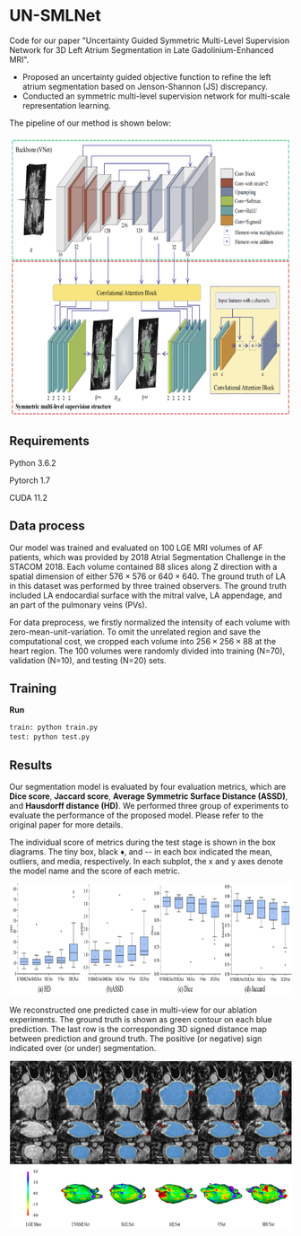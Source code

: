 # UN-SMLNet

Code for our paper "Uncertainty Guided Symmetric Multi-Level Supervision Network for 3D Left Atrium Segmentation in Late Gadolinium-Enhanced MRI". 

- Proposed an uncertainty guided objective function to refine the left atrium segmentation based on Jenson-Shannon (JS) discrepancy.
- Conducted an symmetric multi-level supervision network for multi-scale representation learning.

The pipeline of our method is shown below:

<p align="center">
    <img src="images/framework.png" width="750" height="500"> 



## Requirements

Python 3.6.2

Pytorch 1.7

CUDA 11.2

## Data process

Our model was trained and evaluated on 100 LGE MRI volumes of AF patients, which was provided by 2018 Atrial Segmentation Challenge in the STACOM 2018. Each volume contained 88 slices along Z direction with a spatial dimension of either $576\times576$ or $640\times640$. The ground truth of LA in this dataset was performed by three trained observers. The ground truth included LA endocardial surface with the mitral valve, LA appendage, and an part of the pulmonary veins (PVs).

For data preprocess, we firstly normalized the intensity of each volume with zero-mean-unit-variation. To omit the unrelated region and save the computational cost, we cropped each volume into $256\times256\times88$ at the heart region. The 100 volumes were randomly divided into training (N=70), validation (N=10), and testing (N=20) sets.

## Training

**Run**

```python
train: python train.py
test: python test.py
```

## Results

Our segmentation model is evaluated by four evaluation metrics, which are **Dice score**, **Jaccard score**,  **Average Symmetric Surface Distance (ASSD)**, and **Hausdorff distance (HD)**. We performed three group of experiments to evaluate the performance of the proposed model. Please refer to the original paper for more details.

The individual score of metrics during the test stage is shown in the box diagrams. The tiny box, black &diams;, and -- in each box indicated the mean, outliers, and media, respectively. In each subplot, the x and y axes denote the model name and the score of each metric.

<p align="center">
    <img src="images/box_compare_result.png" width="1000" height="200">
</p>


We reconstructed one predicted case in multi-view for our ablation experiments. The ground truth is shown as green contour on each blue prediction. The last row is the corresponding 3D signed distance map between prediction and ground truth. The positive (or negative) sign indicated over (or under) segmentation. 

<p align="center">
    <img src="images/multiview.png" width="700" height="300"> 
</p>


